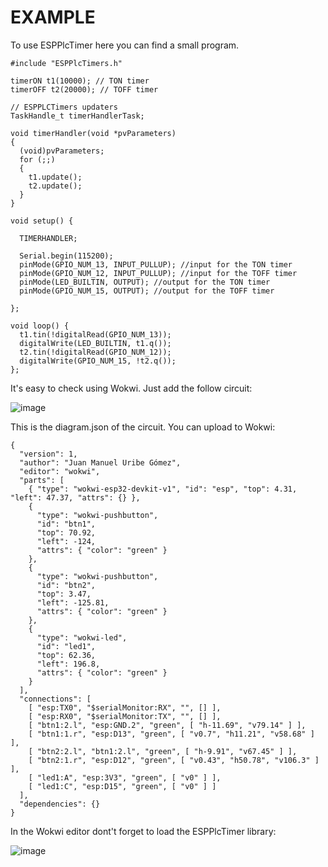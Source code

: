 # EXAMPLE

To use ESPPlcTimer here you can find a small program.

    #include "ESPPlcTimers.h"

    timerON t1(10000); // TON timer
    timerOFF t2(20000); // TOFF timer
    
    // ESPPLCTimers updaters
    TaskHandle_t timerHandlerTask;

    void timerHandler(void *pvParameters)
    {
      (void)pvParameters;
      for (;;)
      {
        t1.update();
        t2.update();
      }
    }

    void setup() {
    
      TIMERHANDLER;
    
      Serial.begin(115200);
      pinMode(GPIO_NUM_13, INPUT_PULLUP); //input for the TON timer
      pinMode(GPIO_NUM_12, INPUT_PULLUP); //input for the TOFF timer
      pinMode(LED_BUILTIN, OUTPUT); //output for the TON timer
      pinMode(GPIO_NUM_15, OUTPUT); //output for the TOFF timer
          
    };
    
    void loop() {
      t1.tin(!digitalRead(GPIO_NUM_13));
      digitalWrite(LED_BUILTIN, t1.q());
      t2.tin(!digitalRead(GPIO_NUM_12));
      digitalWrite(GPIO_NUM_15, !t2.q());
    };

It's easy to check using Wokwi. Just add the follow circuit:

![image](https://github.com/ojmuribe/ESPPlcTimer/assets/88215048/472d80d1-ed84-4829-b587-3a89d6a4cf7d)

This is the diagram.json of the circuit. You can upload to Wokwi:

    {
      "version": 1,
      "author": "Juan Manuel Uribe Gómez",
      "editor": "wokwi",
      "parts": [
        { "type": "wokwi-esp32-devkit-v1", "id": "esp", "top": 4.31, "left": 47.37, "attrs": {} },
        {
          "type": "wokwi-pushbutton",
          "id": "btn1",
          "top": 70.92,
          "left": -124,
          "attrs": { "color": "green" }
        },
        {
          "type": "wokwi-pushbutton",
          "id": "btn2",
          "top": 3.47,
          "left": -125.81,
          "attrs": { "color": "green" }
        },
        {
          "type": "wokwi-led",
          "id": "led1",
          "top": 62.36,
          "left": 196.8,
          "attrs": { "color": "green" }
        }
      ],
      "connections": [
        [ "esp:TX0", "$serialMonitor:RX", "", [] ],
        [ "esp:RX0", "$serialMonitor:TX", "", [] ],
        [ "btn1:2.l", "esp:GND.2", "green", [ "h-11.69", "v79.14" ] ],
        [ "btn1:1.r", "esp:D13", "green", [ "v0.7", "h11.21", "v58.68" ] ],
        [ "btn2:2.l", "btn1:2.l", "green", [ "h-9.91", "v67.45" ] ],
        [ "btn2:1.r", "esp:D12", "green", [ "v0.43", "h50.78", "v106.3" ] ],
        [ "led1:A", "esp:3V3", "green", [ "v0" ] ],
        [ "led1:C", "esp:D15", "green", [ "v0" ] ]
      ],
      "dependencies": {}
    }

In the Wokwi editor dont't forget to load the ESPPlcTimer library:

![image](https://github.com/ojmuribe/ESPPlcTimer/assets/88215048/b7ae8c32-2ca6-4478-9b93-a7b07cda499e)


